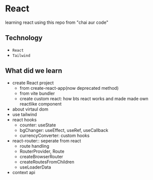 # React
learning react using this repo from "chai aur code"

## Technology
- `React`
- `Tailwind`

## What did we learn

- create React project
  - from create-react-app(now deprecated method)
  - from vite bundler
  - create custom react: how bts react works and made made own reactlike component
- about virtaul dom
- use tailwind
- react hooks
  - counter: useState
  - bgChanger: useEffect, useRef, useCallback
  - currencyConverter: custom hooks
- react-router:: seperate from react
  - route handling
  - RouterProvider, Route 
  - createBrowserRouter
  - createRoutesFromChildren
  - useLoaderData
- context api